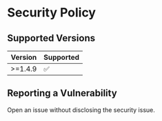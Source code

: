 # Security Policy

## Supported Versions

| Version | Supported          |
| ------- | ------------------ |
| >=1.4.9 | :white_check_mark: |

## Reporting a Vulnerability

Open an issue without disclosing the security issue.
